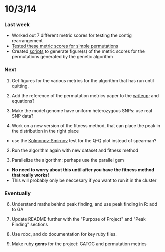 10/3/14
========================================================

### Last week

- Worked out 7 different metric scores for testing the contig rearrangement
- [Tested these metric scores for simple permutations](https://github.com/edwardchalstrey1/fragmented_genome_with_snps/blob/master/Comparing%20Permutations/comparing_permutations.md)
- Created [scripts](https://github.com/edwardchalstrey1/fragmented_genome_with_snps/tree/master/score_plots) to generate figure(s) of the metric scores for the permutations generated by the genetic algorithm

### Next

1. Get figures for the various metrics for the algorithm that has run until quitting.

2. Add the reference of the permutation metrics paper to the [writeup](https://github.com/edwardchalstrey1/fragmented_genome_with_snps/blob/master/Comparing%20Permutations/comparing_permutations.md); and equations?

2. Make the model genome have uniform heterozygous SNPs: use real SNP data?

1. Work on a new version of the fitness method, that can place the peak in the distribution in the right place
 - use the [Kolmonov-Smirnov](http://stat.ethz.ch/R-manual/R-patched/library/stats/html/ks.test.html) test for the Q-Q plot instead of spearman?
 
2. Run the algorithm again with new dataset and fitness method

2. Parallelize the algorithm: perhaps use the parallel gem
 - **No need to worry about this until after you have the fitness method that really works!**
 - This will probably only be neccesary if you want to run it in the cluster


### Eventually

6. Understand maths behind peak finding, and use peak finding in R: add to GA

7. Update README further with the "Purpose of Project" and "Peak Finding" sections

2. Use rdoc, and do documentation for key ruby files.

3. Make ruby **gems** for the project: GATOC and permutation metrics

